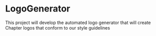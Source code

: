 # LogoGenerator
This project will develop the automated logo generator that will create Chapter logos that conform to our style guidelines
